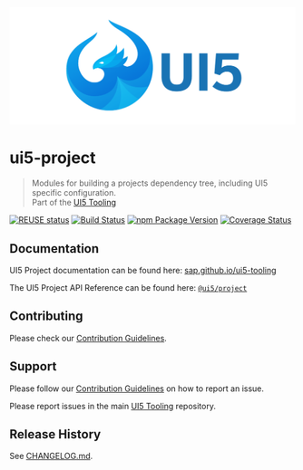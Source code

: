 ![UI5 icon](https://raw.githubusercontent.com/SAP/ui5-tooling/v3/docs/images/UI5_logo_wide.png)

# ui5-project
> Modules for building a projects dependency tree, including UI5 specific configuration.  
> Part of the [UI5 Tooling](https://github.com/SAP/ui5-tooling)

[![REUSE status](https://api.reuse.software/badge/github.com/SAP/ui5-project)](https://api.reuse.software/info/github.com/SAP/ui5-project)
[![Build Status](https://dev.azure.com/sap/opensource/_apis/build/status/SAP.ui5-project?branchName=v3)](https://dev.azure.com/sap/opensource/_build/latest?definitionId=35&branchName=v3)
[![npm Package Version](https://badge.fury.io/js/%40ui5%2Fproject.svg)](https://www.npmjs.com/package/@ui5/project)
[![Coverage Status](https://coveralls.io/repos/github/SAP/ui5-project/badge.svg)](https://coveralls.io/github/SAP/ui5-project)

## Documentation
UI5 Project documentation can be found here: [sap.github.io/ui5-tooling](https://sap.github.io/ui5-tooling/v3/pages/Project/)

The UI5 Project API Reference can be found here: [`@ui5/project`](https://sap.github.io/ui5-tooling/v3/api/)

## Contributing
Please check our [Contribution Guidelines](https://github.com/SAP/ui5-tooling/blob/v3/CONTRIBUTING.md).

## Support
Please follow our [Contribution Guidelines](https://github.com/SAP/ui5-tooling/blob/v3/CONTRIBUTING.md#report-an-issue) on how to report an issue.

Please report issues in the main [UI5 Tooling](https://github.com/SAP/ui5-tooling) repository.

## Release History
See [CHANGELOG.md](CHANGELOG.md).
